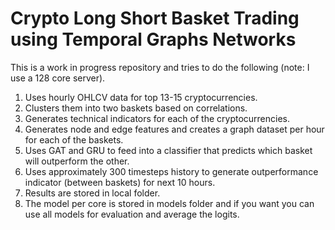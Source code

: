 # Crypto Long Short Basket Trading using Temporal Graphs Networks 

This is a work in progress repository and tries to do the following (note: I use a 128 core server).

1. Uses hourly OHLCV data for top 13-15 cryptocurrencies.
2. Clusters them into two baskets based on correlations.
3. Generates technical indicators for each of the cryptocurrencies.
4. Generates node and edge features and creates a graph dataset per hour for each of the baskets.
5. Uses GAT and GRU to feed into a classifier that predicts which basket will outperform the other.
6. Uses approximately 300 timesteps history to generate outperformance indicator (between baskets) for next 10 hours.
7. Results are stored in local folder.
8. The model per core is stored in models folder and if you want you can use all models for evaluation and average the logits.
